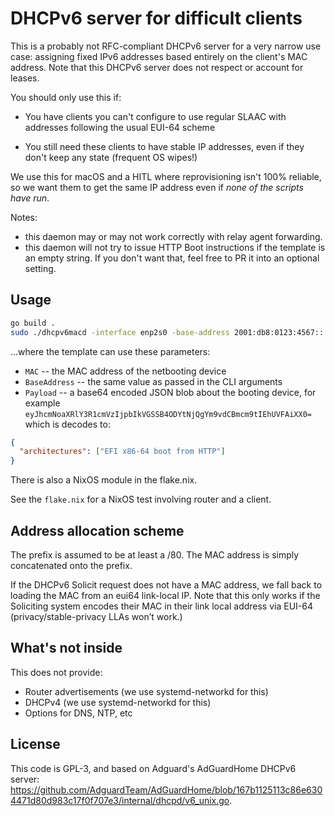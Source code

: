 # DHCPv6 server for difficult clients

This is a probably not RFC-compliant DHCPv6 server for a very narrow use case: assigning fixed IPv6 addresses based entirely on the client's MAC address.
Note that this DHCPv6 server does not respect or account for leases.

You should only use this if:

- You have clients you can't configure to use regular SLAAC with addresses following the usual EUI-64 scheme

- You still need these clients to have stable IP addresses, even if they don't keep any state (frequent OS wipes!)

We use this for macOS and a HITL where reprovisioning isn't 100% reliable, so we want them to get the same IP address even if _none of the scripts have run_.

Notes:

- this daemon may or may not work correctly with relay agent forwarding.
- this daemon will not try to issue HTTP Boot instructions if the template is an empty string.
  If you don't want that, feel free to PR it into an optional setting.

## Usage

```sh
go build .
sudo ./dhcpv6macd -interface enp2s0 -base-address 2001:db8:0123:4567:: -http-boot-url-template 'http://netboot.target/?mac={{.MAC}}'
```

...where the template can use these parameters:

- `MAC` -- the MAC address of the netbooting device
- `BaseAddress` -- the same value as passed in the CLI arguments
- `Payload` -- a base64 encoded JSON blob about the booting device, for example `eyJhcmNoaXRlY3R1cmVzIjpbIkVGSSB4ODYtNjQgYm9vdCBmcm9tIEhUVFAiXX0=` which is decodes to:

```json
{
  "architectures": ["EFI x86-64 boot from HTTP"]
}
```

There is also a NixOS module in the flake.nix.

See the `flake.nix` for a NixOS test involving router and a client.

## Address allocation scheme

The prefix is assumed to be at least a /80.
The MAC address is simply concatenated onto the prefix.

If the DHCPv6 Solicit request does not have a MAC address, we fall back to loading the MAC from an eui64 link-local IP.
Note that this only works if the Soliciting system encodes their MAC in their link local address via EUI-64 (privacy/stable-privacy LLAs won’t work.)

## What's not inside

This does not provide:

- Router advertisements (we use systemd-networkd for this)
- DHCPv4 (we use systemd-networkd for this)
- Options for DNS, NTP, etc

## License

This code is GPL-3, and based on Adguard's AdGuardHome DHCPv6 server: https://github.com/AdguardTeam/AdGuardHome/blob/167b1125113c86e6304471d80d983c17f0f707e3/internal/dhcpd/v6_unix.go.
